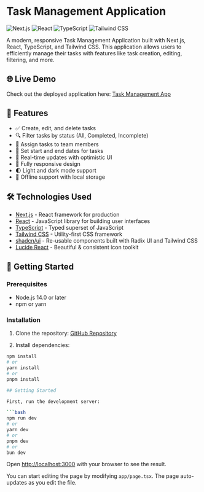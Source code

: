 # Task Management Application

![Next.js](https://img.shields.io/badge/Next.js-13.0+-000000?style=for-the-badge&logo=next.js&logoColor=white)
![React](https://img.shields.io/badge/React-18.0+-61DAFB?style=for-the-badge&logo=react&logoColor=black)
![TypeScript](https://img.shields.io/badge/TypeScript-4.5+-3178C6?style=for-the-badge&logo=typescript&logoColor=white)
![Tailwind CSS](https://img.shields.io/badge/Tailwind_CSS-3.0+-38B2AC?style=for-the-badge&logo=tailwind-css&logoColor=white)

A modern, responsive Task Management Application built with Next.js, React, TypeScript, and Tailwind CSS. This application allows users to efficiently manage their tasks with features like task creation, editing, filtering, and more.

## 🌐 Live Demo

Check out the deployed application here: [Task Management App](https://task-managment-app-seven.vercel.app/)

## 🌟 Features

- ✅ Create, edit, and delete tasks
- 🔍 Filter tasks by status (All, Completed, Incomplete)
- 👥 Assign tasks to team members
- 📅 Set start and end dates for tasks
- 🔄 Real-time updates with optimistic UI
- 📱 Fully responsive design
- 🌓 Light and dark mode support
- 💾 Offline support with local storage

## 🛠️ Technologies Used

- [Next.js](https://nextjs.org/) - React framework for production
- [React](https://reactjs.org/) - JavaScript library for building user interfaces
- [TypeScript](https://www.typescriptlang.org/) - Typed superset of JavaScript
- [Tailwind CSS](https://tailwindcss.com/) - Utility-first CSS framework
- [shadcn/ui](https://ui.shadcn.com/) - Re-usable components built with Radix UI and Tailwind CSS
- [Lucide React](https://lucide.dev/) - Beautiful & consistent icon toolkit

## 🚀 Getting Started

### Prerequisites

- Node.js 14.0 or later
- npm or yarn

### Installation

1. Clone the repository:
   [GitHub Repository](https://github.com/adelmabrouk801/task-managment-app)

2. Install dependencies:

````bash
npm install
# or
yarn install
# or
pnpm install

## Getting Started

First, run the development server:

```bash
npm run dev
# or
yarn dev
# or
pnpm dev
# or
bun dev
````

Open [http://localhost:3000](http://localhost:3000) with your browser to see the result.

You can start editing the page by modifying `app/page.tsx`. The page auto-updates as you edit the file.
